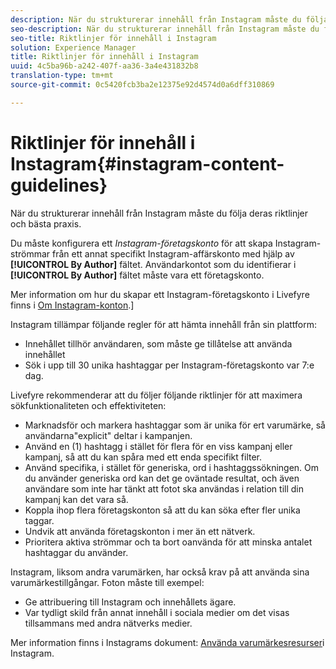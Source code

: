 ```yaml
---
description: När du strukturerar innehåll från Instagram måste du följa deras riktlinjer och bästa praxis.
seo-description: När du strukturerar innehåll från Instagram måste du följa deras riktlinjer och bästa praxis.
seo-title: Riktlinjer för innehåll i Instagram
solution: Experience Manager
title: Riktlinjer för innehåll i Instagram
uuid: 4c5ba96b-a242-407f-aa36-3a4e431832b8
translation-type: tm+mt
source-git-commit: 0c5420fcb3ba2e12375e92d4574d0a6dff310869

---
```



# Riktlinjer för innehåll i Instagram{#instagram-content-guidelines}

När du strukturerar innehåll från Instagram måste du följa deras riktlinjer och bästa praxis.

Du måste konfigurera ett *Instagram-företagskonto* för att skapa Instagram-strömmar från ett annat specifikt Instagram-affärskonto med hjälp av **[!UICONTROL By Author]** fältet. Användarkontot som du identifierar i **[!UICONTROL By Author]** fältet måste vara ett företagskonto.

Mer information om hur du skapar ett Instagram-företagskonto i Livefyre finns i [Om Instagram-konton](../c-users-creating-accounts-with-studio-access/t-configure-social-accout-instagram/c-about-instagram-accounts.md#c_about_instagram_accounts).]

Instagram tillämpar följande regler för att hämta innehåll från sin plattform:

* Innehållet tillhör användaren, som måste ge tillåtelse att använda innehållet
* Sök i upp till 30 unika hashtaggar per Instagram-företagskonto var 7:e dag.

Livefyre rekommenderar att du följer följande riktlinjer för att maximera sökfunktionaliteten och effektiviteten:

* Marknadsför och markera hashtaggar som är unika för ert varumärke, så användarna&quot;explicit&quot; deltar i kampanjen.
* Använd en (1) hashtagg i stället för flera för en viss kampanj eller kampanj, så att du kan spåra med ett enda specifikt filter.
* Använd specifika, i stället för generiska, ord i hashtaggssökningen. Om du använder generiska ord kan det ge oväntade resultat, och även användare som inte har tänkt att fotot ska användas i relation till din kampanj kan det vara så.
* Koppla ihop flera företagskonton så att du kan söka efter fler unika taggar.
* Undvik att använda företagskonton i mer än ett nätverk.
* Prioritera aktiva strömmar och ta bort oanvända för att minska antalet hashtaggar du använder.

Instagram, liksom andra varumärken, har också krav på att använda sina varumärkestillgångar. Foton måste till exempel:

* Ge attribuering till Instagram och innehållets ägare.
* Var tydligt skild från annat innehåll i sociala medier om det visas tillsammans med andra nätverks medier.

Mer information finns i Instagrams dokument: [Använda varumärkesresurser](https://help.instagram.com/304689166306603)i Instagram.

